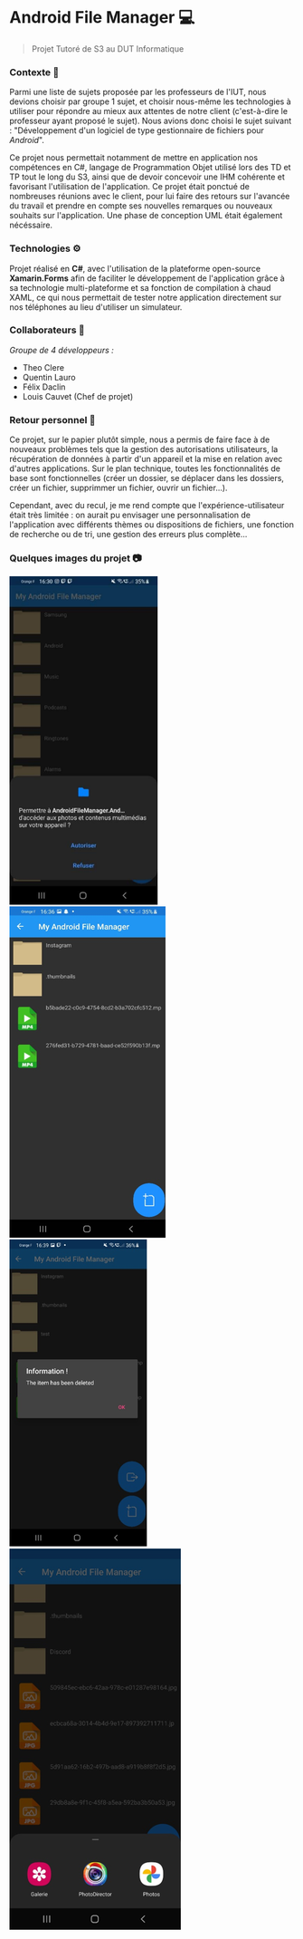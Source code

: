 # Android File Manager 💻

>Projet Tutoré de S3 au DUT Informatique
### Contexte 💬
Parmi une liste de sujets proposée par les professeurs de l'IUT, nous devions choisir par groupe 1 sujet, et choisir nous-même les technologies à utiliser pour répondre au mieux aux attentes de notre client (c'est-à-dire le professeur ayant proposé le sujet). Nous avions donc choisi le sujet suivant : "Développement d'un logiciel de type gestionnaire de fichiers pour *Android*".

Ce projet nous permettait notamment de mettre en application nos compétences en C#, langage de Programmation Objet utilisé lors des TD et TP tout le long du S3, ainsi que de devoir concevoir une IHM cohérente et favorisant l'utilisation de l'application. Ce projet était ponctué de nombreuses réunions avec le client, pour lui faire des retours sur l'avancée du travail et prendre en compte ses nouvelles remarques ou nouveaux souhaits sur l'application. Une phase de conception UML était également nécéssaire.

### Technologies ⚙️
Projet réalisé en **C#**, avec l'utilisation de la plateforme open-source **Xamarin.Forms** afin de faciliter le développement de l'application grâce à sa technologie multi-plateforme et sa fonction de compilation à chaud XAML, ce qui nous permettait de tester notre application directement sur nos téléphones au lieu d'utiliser un simulateur.

### Collaborateurs 👥
*Groupe de 4 développeurs :*
- Theo Clere
- Quentin Lauro
- Félix Daclin
- Louis Cauvet (Chef de projet)

### Retour personnel 💭
Ce projet, sur le papier plutôt simple, nous a permis de faire face à de nouveaux problèmes tels que la gestion des autorisations utilisateurs, la récupération de données à partir d'un appareil et la mise en relation avec d'autres applications. Sur le plan technique, toutes les fonctionnalités de base sont fonctionnelles (créer un dossier, se déplacer dans les dossiers, créer un fichier, supprimmer un fichier, ouvrir un fichier...).

Cependant, avec du recul, je me rend compte que l'expérience-utilisateur était très limitée : on aurait pu envisager une personnalisation de l'application avec différents thèmes ou dispositions de fichiers, une fonction de recherche ou de tri, une gestion des erreurs plus complète...


### Quelques images du projet 📷
<span>![image du projet 1](https://github.com/Louis-Cauvet/Android-File-Manager/blob/main/Images/Capture1.PNG)
![image du projet 2](https://github.com/Louis-Cauvet/Android-File-Manager/blob/main/Images/Capture2.PNG)
![image du projet 3](https://github.com/Louis-Cauvet/Android-File-Manager/blob/main/Images/Capture3.PNG)
![image du projet 4](https://github.com/Louis-Cauvet/Android-File-Manager/blob/main/Images/Capture4.PNG)</span>
